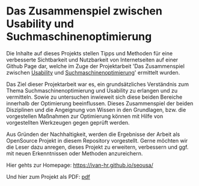 # Das Zusammenspiel zwischen Usability und Suchmaschinenoptimierung

Die Inhalte auf dieses Projekts stellen Tipps und Methoden für eine verbesserte Sichtbarkeit und Nutzbarkeit von Internetseiten auf einer Github Page dar, welche im Zuge der Projektarbeit 'Das Zusammenspiel zwischen <a href="https://ivan-hr.github.io/seousa/usability/">Usability</a> und <a href="https://ivan-hr.github.io/seousa/seo/">Suchmaschinenoptimierung</a>' ermittelt wurden. 


Das Ziel dieser Projektarbeit war es, ein grundsätzliches Verständnis zum Thema Suchmaschinenoptimierung und Usability zu erlangen und zu vermitteln. Sowie zu untersuchen inwieweit sich diese beiden Bereiche innerhalb der Optimierung beeinflussen. Dieses Zusammenspiel der beiden Disziplinen und die Angeignung von Wissen in den Grundlagen, bzw. die vorgestellen Maßnahmen zur Optimierung können mit Hilfe von vorgestellten Werkzeugen gegen geprüft werden. 

Aus Gründen der Nachhaltigkeit, werden die Ergebnisse der Arbeit als OpenSource Projekt in diesem Repository vorgestellt. Gerne möchten wir die Leser dazu anregen, dieses Projekt zu erweitern, verbessern und ggf. mit neuen Erkenntnissen oder Methoden anzureichern.

Hier gehts zur Homepage: https://ivan-hr.github.io/seousa/

Und hier zum Projekt als PDF: <a href="#">pdf</a>


